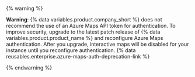 {% warning %}

**Warning**: {% data variables.product.company_short %} does not recommend the use of an Azure Maps API token for authentication. To improve security, upgrade to the latest patch release of {% data variables.product.product_name %} and reconfigure Azure Maps authentication. After you upgrade, interactive maps will be disabled for your instance until you reconfigure authentication. {% data reusables.enterprise.azure-maps-auth-deprecation-link %}

{% endwarning %}
